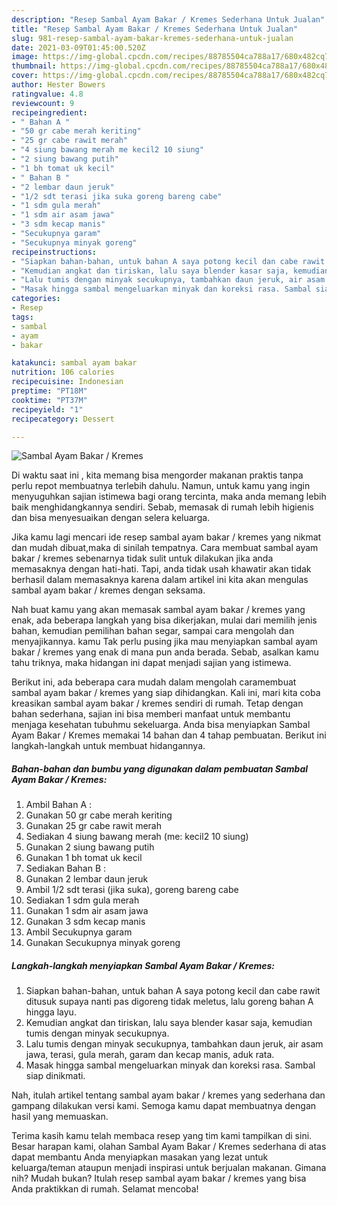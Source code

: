 ```yaml
---
description: "Resep Sambal Ayam Bakar / Kremes Sederhana Untuk Jualan"
title: "Resep Sambal Ayam Bakar / Kremes Sederhana Untuk Jualan"
slug: 981-resep-sambal-ayam-bakar-kremes-sederhana-untuk-jualan
date: 2021-03-09T01:45:00.520Z
image: https://img-global.cpcdn.com/recipes/88785504ca788a17/680x482cq70/sambal-ayam-bakar-kremes-foto-resep-utama.jpg
thumbnail: https://img-global.cpcdn.com/recipes/88785504ca788a17/680x482cq70/sambal-ayam-bakar-kremes-foto-resep-utama.jpg
cover: https://img-global.cpcdn.com/recipes/88785504ca788a17/680x482cq70/sambal-ayam-bakar-kremes-foto-resep-utama.jpg
author: Hester Bowers
ratingvalue: 4.8
reviewcount: 9
recipeingredient:
- " Bahan A "
- "50 gr cabe merah keriting"
- "25 gr cabe rawit merah"
- "4 siung bawang merah me kecil2 10 siung"
- "2 siung bawang putih"
- "1 bh tomat uk kecil"
- " Bahan B "
- "2 lembar daun jeruk"
- "1/2 sdt terasi jika suka goreng bareng cabe"
- "1 sdm gula merah"
- "1 sdm air asam jawa"
- "3 sdm kecap manis"
- "Secukupnya garam"
- "Secukupnya minyak goreng"
recipeinstructions:
- "Siapkan bahan-bahan, untuk bahan A saya potong kecil dan cabe rawit ditusuk supaya nanti pas digoreng tidak meletus, lalu goreng bahan A hingga layu."
- "Kemudian angkat dan tiriskan, lalu saya blender kasar saja, kemudian tumis dengan minyak secukupnya."
- "Lalu tumis dengan minyak secukupnya, tambahkan daun jeruk, air asam jawa, terasi, gula merah, garam dan kecap manis, aduk rata."
- "Masak hingga sambal mengeluarkan minyak dan koreksi rasa. Sambal siap dinikmati."
categories:
- Resep
tags:
- sambal
- ayam
- bakar

katakunci: sambal ayam bakar 
nutrition: 106 calories
recipecuisine: Indonesian
preptime: "PT18M"
cooktime: "PT37M"
recipeyield: "1"
recipecategory: Dessert

---
```



![Sambal Ayam Bakar / Kremes](https://img-global.cpcdn.com/recipes/88785504ca788a17/680x482cq70/sambal-ayam-bakar-kremes-foto-resep-utama.jpg)

Di waktu  saat ini , kita memang bisa mengorder makanan praktis tanpa perlu repot membuatnya terlebih dahulu. Namun, untuk kamu yang ingin menyuguhkan sajian istimewa bagi orang tercinta, maka anda memang lebih baik menghidangkannya sendiri. Sebab, memasak di rumah lebih higienis dan bisa menyesuaikan dengan selera keluarga.

Jika kamu lagi mencari ide resep sambal ayam bakar / kremes yang nikmat dan mudah dibuat,maka di sinilah tempatnya. Cara membuat sambal ayam bakar / kremes  sebenarnya tidak sulit untuk dilakukan jika anda memasaknya dengan hati-hati. Tapi, anda tidak usah khawatir akan tidak berhasil dalam memasaknya 
karena dalam artikel ini kita akan mengulas sambal ayam bakar / kremes dengan seksama.  



Nah buat kamu yang akan memasak sambal ayam bakar / kremes yang enak, ada beberapa langkah yang bisa dikerjakan, mulai dari memilih jenis bahan, kemudian pemilihan bahan segar, sampai cara mengolah dan menyajikannya. kamu Tak perlu pusing jika mau menyiapkan sambal ayam bakar / kremes yang enak di mana pun anda berada. Sebab, asalkan kamu  tahu triknya, maka hidangan ini dapat menjadi sajian yang istimewa.

Berikut ini, ada beberapa cara mudah dalam mengolah caramembuat sambal ayam bakar / kremes yang siap dihidangkan. Kali ini, mari kita coba kreasikan sambal ayam bakar / kremes sendiri di rumah. Tetap dengan bahan sederhana, sajian ini bisa memberi manfaat untuk membantu menjaga kesehatan tubuhmu sekeluarga. Anda bisa menyiapkan Sambal Ayam Bakar / Kremes memakai 14 bahan dan 4 tahap pembuatan. Berikut ini langkah-langkah untuk membuat hidangannya.

<!--inarticleads1-->

##### Bahan-bahan dan bumbu yang digunakan dalam pembuatan Sambal Ayam Bakar / Kremes:

1. Ambil  Bahan A :
1. Gunakan 50 gr cabe merah keriting
1. Gunakan 25 gr cabe rawit merah
1. Sediakan 4 siung bawang merah (me: kecil2 10 siung)
1. Gunakan 2 siung bawang putih
1. Gunakan 1 bh tomat uk kecil
1. Sediakan  Bahan B :
1. Gunakan 2 lembar daun jeruk
1. Ambil 1/2 sdt terasi (jika suka), goreng bareng cabe
1. Sediakan 1 sdm gula merah
1. Gunakan 1 sdm air asam jawa
1. Gunakan 3 sdm kecap manis
1. Ambil Secukupnya garam
1. Gunakan Secukupnya minyak goreng




<!--inarticleads2-->

##### Langkah-langkah menyiapkan Sambal Ayam Bakar / Kremes:

1. Siapkan bahan-bahan, untuk bahan A saya potong kecil dan cabe rawit ditusuk supaya nanti pas digoreng tidak meletus, lalu goreng bahan A hingga layu.
1. Kemudian angkat dan tiriskan, lalu saya blender kasar saja, kemudian tumis dengan minyak secukupnya.
1. Lalu tumis dengan minyak secukupnya, tambahkan daun jeruk, air asam jawa, terasi, gula merah, garam dan kecap manis, aduk rata.
1. Masak hingga sambal mengeluarkan minyak dan koreksi rasa. Sambal siap dinikmati.




Nah, itulah artikel tentang  sambal ayam bakar / kremes  yang sederhana dan gampang dilakukan versi kami. Semoga kamu dapat membuatnya dengan hasil yang memuaskan. 

Terima kasih kamu telah membaca resep yang tim kami tampilkan di sini. Besar harapan kami, olahan  Sambal Ayam Bakar / Kremes sederhana di atas dapat membantu Anda menyiapkan masakan yang lezat untuk keluarga/teman ataupun menjadi inspirasi untuk berjualan makanan. Gimana nih? Mudah bukan? Itulah resep sambal ayam bakar / kremes yang bisa Anda praktikkan di rumah. Selamat mencoba!

